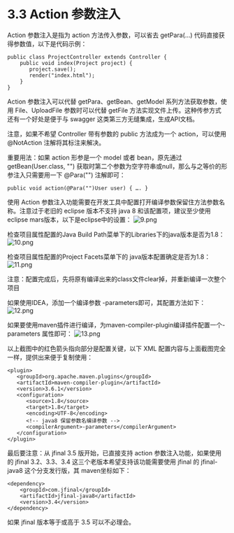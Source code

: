 # 3.3 Action 参数注入
Action 参数注入是指为 action 方法传入参数，可以省去 getPara(...) 代码直接获得参数值，以下是代码示例：
```
public class ProjectController extends Controller {
    public void index(Project project) {
       project.save();
       render("index.html");
    }
}
```
Action 参数注入可以代替 getPara、getBean、getModel 系列方法获取参数，使用 File、UploadFile 参数时可以代替 getFile 方法实现文件上传。这种传参方式还有一个好处是便于与 swagger 这类第三方无缝集成，生成API文档。

注意，如果不希望 Controller 带有参数的 public 方法成为一个 action，可以使用 @NotAction 注解将其标注来解决。

重要用法：如果 action 形参是一个 model 或者 bean，原先通过 getBean(User.class, "") 获取时第二个参数为空字符串或null，那么与之等价的形参注入只需要用一下 @Para("") 注解即可：
```
public void action(@Para("")User user) { …. }
```

使用 Action 参数注入功能需要在开发工具中配置打开编译参数保留住方法参数名称。注意过于老旧的 eclipse 版本不支持 java 8 和该配置项，建议至少使用eclipse mars版本，以下是eclipse中的设置：
![9.png](/jfinal-doc/3.3/1_20180112234714.png)

检查项目属性配置的Java Build Path菜单下的Libraries下的java版本是否为1.8：
![10.png](/jfinal-doc/3.3/1_20180112234750.png)

检查项目属性配置的Project Facets菜单下的 java版本配置确定是否为1.8：
![11.png](/jfinal-doc/3.3/1_20180112234838.png)

注意：配置完成后，先将原有编译出来的class文件clear掉，并重新编译一次整个项目



如果使用IDEA，添加一个编译参数 -parameters即可，其配置方法如下：
![12.png](/jfinal-doc/3.3/1_20180112235101.png)

如果要使用maven插件进行编译，为maven-compiler-plugin编译插件配置一个<compilerArgument>-parameters</compilerArgument> 属性即可：
![13.png](/jfinal-doc/3.3/1_20180112235151.png)



以上截图中的红色箭头指向部分是配置关键，以下 XML 配置内容与上面截图完全一样，提供出来便于复制使用：
```
<plugin>
   <groupId>org.apache.maven.plugins</groupId>
   <artifactId>maven-compiler-plugin</artifactId>
   <version>3.6.1</version>
   <configuration>
      <source>1.8</source>
      <target>1.8</target>
      <encoding>UTF-8</encoding>
      <!-- java8 保留参数名编译参数 -->
      <compilerArgument>-parameters</compilerArgument>
   </configuration>
</plugin>
```

最后要注意：从 jfinal 3.5 版开始，已直接支持 action 参数注入功能，如果使用的 jfinal 3.2、3.3、3.4 这三个老版本希望支持该功能需要使用 jfinal 的 jfinal-java8 这个分支发行版，其 maven坐标如下：
```
<dependency>
    <groupId>com.jfinal</groupId>
    <artifactId>jfinal-java8</artifactId>
    <version>3.4</version>
</dependency>
```
如果 jfinal 版本等于或高于 3.5 可以不必理会。
